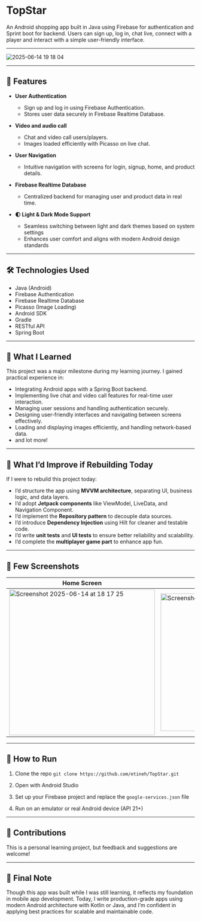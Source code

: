 
# TopStar

An Android shopping app built in Java using Firebase for authentication and Sprint boot for backend. Users can sign up, log in, chat live, connect with a player and interact with a simple user-friendly interface.

---

![2025-06-14 19 18 04](https://github.com/user-attachments/assets/d965fe72-d833-4715-8762-3b69d0044d40)

---

## 🚀 Features

* **User Authentication**

  * Sign up and log in using Firebase Authentication.
  * Stores user data securely in Firebase Realtime Database.

* **Video and audio call**

  * Chat and video call users/players.
  * Images loaded efficiently with Picasso on live chat.

* **User Navigation**

  * Intuitive navigation with screens for login, signup, home, and product details.

* **Firebase Realtime Database**

  * Centralized backend for managing user and product data in real time.


* **🌓 Light & Dark Mode Support**

  * Seamless switching between light and dark themes based on system settings
  * Enhances user comfort and aligns with modern Android design standards
    
---

## 🛠️ Technologies Used

* Java (Android)
* Firebase Authentication
* Firebase Realtime Database
* Picasso (Image Loading)
* Android SDK
* Gradle
* RESTful API
* Spring Boot

---

## 🎯 What I Learned

This project was a major milestone during my learning journey. I gained practical experience in:

* Integrating Android apps with a Spring Boot backend.
* Implementing live chat and video call features for real-time user interaction.
* Managing user sessions and handling authentication securely.
* Designing user-friendly interfaces and navigating between screens effectively.
* Loading and displaying images efficiently, and handling network-based data.
* and lot more!

---

## 🔧 What I’d Improve if Rebuilding Today

If I were to rebuild this project today:

* I’d structure the app using **MVVM architecture**, separating UI, business logic, and data layers.
* I’d adopt **Jetpack components** like ViewModel, LiveData, and Navigation Component.
* I’d implement the **Repository pattern** to decouple data sources.
* I’d introduce **Dependency Injection** using Hilt for cleaner and testable code.
* I’d write **unit tests** and **UI tests** to ensure better reliability and scalability.
* I’d complete the **multiplayer game part** to enhance app fun.
---

## 📸 Few Screenshots 

| Home Screen | League | Chats | Wallet
|------------|-----------|--------------|--------------|
| <img width="389" alt="Screenshot 2025-06-14 at 18 17 25" src="https://github.com/user-attachments/assets/9a6298a2-3d97-4bf1-ab2f-b8385924649c" /> | <img width="367" alt="Screenshot 2025-06-14 at 18 15 45" src="https://github.com/user-attachments/assets/2a05f367-4a0b-4c64-abd3-d7478cbfbf18" /> | <img width="360" alt="Screenshot 2025-06-14 at 18 18 06" src="https://github.com/user-attachments/assets/02ac674a-37b2-4df2-9de3-b0f6f3b15068" /> | ![2025-06-14 19 18 10](https://github.com/user-attachments/assets/06b78433-2df5-4110-ad0e-91628651a79c)|


---

## 💬 How to Run

1. Clone the repo
   `git clone https://github.com/etineh/TopStar.git`

2. Open with Android Studio

3. Set up your Firebase project and replace the `google-services.json` file

4. Run on an emulator or real Android device (API 21+)

---

## 🤝 Contributions

This is a personal learning project, but feedback and suggestions are welcome!

---

## 🧠 Final Note

Though this app was built while I was still learning, it reflects my foundation in mobile app development. Today, I write production-grade apps using modern Android architecture with Kotlin or Java, and I’m confident in applying best practices for scalable and maintainable code.

